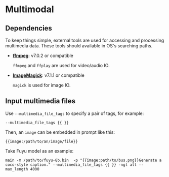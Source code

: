 # Multimodal

## Dependencies

To keep things simple, external tools are used for accessing and processing multimedia data.
These tools should available in OS's searching paths.

* **[ffmpeg](https://ffmpeg.org/)**: v7.0.2 or compatible

    `ffmpeg` and `ffplay` are used for video/audio IO.

* **[ImageMagick](https://www.imagemagick.org/)**: v7.1.1 or compatible

    `magick` is used for image IO.

## Input multimedia files

Use `--multimedia_file_tags` to specify a pair of tags, for example:

```
--multimedia_file_tags {{ }}
```

Then, an `image` can be embedded in prompt like this:

```
{{image:/path/to/an/image/file}}
```

Take Fuyu model as an example:

```
main -m /path/to/fuyu-8b.bin  -p "{{image:path/to/bus.png}}Generate a coco-style caption." --multimedia_file_tags {{ }} -ngl all --max_length 4000
```